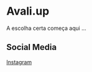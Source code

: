
<div align="center">
  <img src="" />
</div>


# Avali.up
A escolha certa começa aqui ...

## Social Media
[Instagram](https://www.instagram.com/avali.up)
